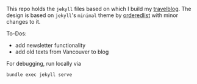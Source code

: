 This repo holds the `jekyll` files based on which I build my [travelblog](https://nkueng.github.io/travelblog/).
The design is based on `jekyll`'s `minimal` theme by [orderedlist](https://github.com/orderedlist) with minor changes to it.

To-Dos:
- add newsletter functionality
- add old texts from Vancouver to blog

For debugging, run locally via
```
bundle exec jekyll serve
```